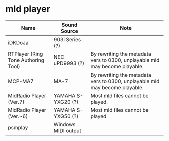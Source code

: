 # mld player

| Name | Sound Source | Note |
| --- | --- | --- |
| iDKDoJa | 903i Series (?) |  |
| RTPlayer (Ring Tone Authoring Tool) | NEC uPD9993 (?) | By rewriting the metadata vers to 0300, unplayable mld may become playable. |
| MCP-MA7 | MA-7 | By rewriting the metadata vers to 0300, unplayable mld may become playable. |
| MidRadio Player (Ver.7) | YAMAHA S-YXG20 (?) | Most mld files cannot be played. |
| MidRadio Player (Ver.~6) | YAMAHA S-YXG50 (?) | Most mld files cannot be played. |
| psmplay | Windows MIDI output | |
